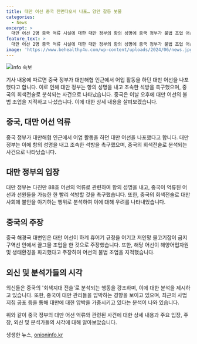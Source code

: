 ```yaml
---
title: 대만 어선 중국 진먼다오서 나포… 양안 갈등 봇물
categories:
  - News
excerpt: >
  대만 어선 2명 중국 억류 시설에 대한 대만 정부의 항의 성명에 중국 정부가 불법 조업 어선 단속이라고 주장하며 해역을 둘러싼 중국의 압박이 거세지고 있는 가운데, 중국의 회색지대 전술이 외신들의 주목을 받고 있다. 이에 이번 사건이 대만과 중국 간 긴장을 높일 수 있는 상황임을 우려하는 분석도 나오고 있다. 중국 정부는 대만 어선의 불법 조업을 지적하고, 해경 대변인은 해당 어선이 규정을 어기고 환경을 파괴했다고 주장하고 있다.
feature_text: >
  대만 어선 2명 중국 억류 시설에 대한 대만 정부의 항의 성명에 중국 정부가 불법 조업 어선 단속이라고 주장하며 해역을 둘러싼 중국의 압박이 거세지고 있는 가운데, 중국의 회색지대 전술이 외신들의 주목을 받고 있다. 이에 이번 사건이 대만과 중국 간 긴장을 높일 수 있는 상황임을 우려하는 분석도 나오고 있다. 중국 정부는 대만 어선의 불법 조업을 지적하고, 해경 대변인은 해당 어선이 규정을 어기고 환경을 파괴했다고 주장하고 있다.
image: 'https://www.behealthy4u.com/wp-content/uploads/2024/06/news.jpg'
---
```


<p><img src="https://www.behealthy4u.com/wp-content/uploads/2024/06/news.jpg" alt="info 속보" /></p>

<p>기사 내용에 따르면 중국 정부가 대만해협 인근에서 어업 활동을 하던 대만 어선을 나포했다고 합니다. 이로 인해 대만 정부는 항의 성명을 내고 조속한 석방을 촉구했으며, 중국의 회색전술로 분석되는 사건으로 나타났습니다. 중국은 이날 오후에 대만 어선의 불법 조업을 지적하고 나섰습니다. 이에 대한 상세 내용을 살펴보겠습니다.</p>

<h2 data-ke-size="size26">중국, 대만 어선 억류</h2>

<p data-ke-size="size16">중국 정부가 대만해협 인근에서 어업 활동을 하던 대만 어선을 나포했다고 합니다. 대만 정부는 이에 항의 성명을 내고 조속한 석방을 촉구했으며, 중국의 회색전술로 분석되는 사건으로 나타났습니다.</p>

<h2 data-ke-size="size26">대만 정부의 입장</h2>

<p data-ke-size="size16">대만 정부는 다진만 88호 어선의 억류로 관련하여 항의 성명을 내고, 중국이 억류된 어선과 선원들을 가능한 한 빨리 석방할 것을 촉구했습니다. 또한, 중국의 회색전술로 대만 사회에 불안을 야기하는 행위로 분석하여 이에 대해 우려를 나타내었습니다.</p>

<h2 data-ke-size="size26">중국의 주장</h2>

<p data-ke-size="size16">중국 해경국 대변인은 대만 어선이 하계 휴어기 규정을 어기고 저인망 물고기잡이 금지구역선 안에서 끌그물 조업을 한 것으로 주장했습니다. 또한, 해당 어선이 해양어업자원 및 생태환경을 파괴했다고 주장하여 어선의 불법 조업을 지적했습니다.</p>

<h2 data-ke-size="size26">외신 및 분석가들의 시각</h2>

<p data-ke-size="size16">외신들은 중국의 '회색지대 전술'로 분석되는 행동을 강조하며, 이에 대한 분석을 제시하고 있습니다. 또한, 중국이 대만 관리들을 압박하는 경향을 보이고 있으며, 최근의 사법 지침 공포 등을 통해 대만에 대한 압박을 가중시키고 있다는 분석이 나와 있습니다.</p>

<p>위와 같이 중국 정부의 대만 어선 억류와 관련된 사건에 대한 상세 내용과 주요 입장, 주장, 외신 및 분석가들의 시각에 대해 알아보았습니다.</p>
생생한 뉴스, <a href="https://onioninfo.kr" rel="dofollow">onioninfo.kr</a>


